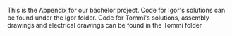 This is the Appendix for our bachelor project.
Code for Igor's solutions can be found under the Igor folder.
Code for Tommi's solutions, assembly drawings and electrical drawings can be found in the Tommi folder